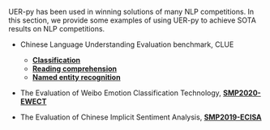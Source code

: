 UER-py has been used in winning solutions of many NLP competitions. In this section, we provide some examples of using UER-py to achieve SOTA results on NLP competitions.

- Chinese Language Understanding Evaluation benchmark, CLUE
    + [__Classification__](https://github.com/dbiir/UER-py/wiki/CLUE-Classification)
    + [__Reading comprehension__](https://github.com/dbiir/UER-py/wiki/CLUE-MRC)
    + [__Named entity recognition__](https://github.com/dbiir/UER-py/wiki/CLUE-NER)

- The Evaluation of Weibo Emotion Classification Technology, [__SMP2020-EWECT__](https://github.com/dbiir/UER-py/wiki/SMP2020-EWECT)

- The Evaluation of Chinese Implicit Sentiment Analysis, [__SMP2019-ECISA__]()


